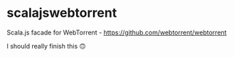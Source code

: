 # scalajswebtorrent
Scala.js facade for WebTorrent - https://github.com/webtorrent/webtorrent


I should really finish this 🙃
